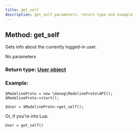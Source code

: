 ```yaml
---
title: get_self
description: get_self parameters, return type and example
---
```

## Method: get_self  

Gets info about the currently logged-in user.

No parameters

### Return type: [User object](API_docs/types/User.md)

### Example:


```
$MadelineProto = new \danog\MadelineProto\API();
$MadelineProto->start();

$User = $MadelineProto->get_self();
```

Or, if you're into Lua:

```
User = get_self()
```

